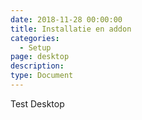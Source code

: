 ```yaml
---
date: 2018-11-28 00:00:00
title: Installatie en addon
categories:
  - Setup
page: desktop
description:
type: Document
---
```


Test Desktop
